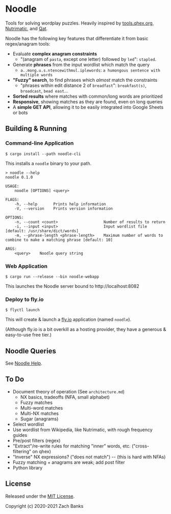 # Noodle

Tools for solving wordplay puzzles. 
Heavily inspired by [tools.qhex.org](https://tools.qhex.org), [Nutrimatic](https://nutrimatic.org), and [Qat](https://www.quinapalus.com/qat.html).

Noodle has the following key features that differentiate it from basic regex/anagram tools:

- Evaluate **complex anagram constraints**
    - "(anagram of `pasta`, except one letter) followed by `led`": `stapled`.
- Generate **phrases** from the input wordlist which match the query
    - `a..mong.u.s.ntencewithmul.iplewords`: `a humongous sentence with multiple words`
- **"Fuzzy" search**, to find phrases which *almost* match the constraints
    - "phrases within edit distance 2 of `breadfast`": `breakfast(s)`, `broadcast`, `bead east`...
- **Sorted results** where matches with common/long words are prioritized
- **Responsive**, showing matches as they are found, even on long queries
- A **simple GET API**, allowing it to be easily integrated into Google Sheets or bots


## Building & Running

### Command-line Application

```
$ cargo install --path noodle-cli
```

This installs a `noodle` binary to your path.

```
> noodle --help
noodle 0.1.0

USAGE:
    noodle [OPTIONS] <query>

FLAGS:
    -h, --help       Prints help information
    -V, --version    Prints version information

OPTIONS:
    -n, --count <count>                    Number of results to return
    -i, --input <input>                    Input wordlist file [default: /usr/share/dict/words]
    -m, --phrase-length <phrase-length>    Maximum number of words to combine to make a matching phrase [default: 10]

ARGS:
    <query>    Noodle query string
```

### Web Application

```
$ cargo run --release --bin noodle-webapp
```

This launches the Noodle server bound to http://localhost:8082


### Deploy to fly.io

```
$ flyctl launch
```

This will create & launch a [fly.io](https://fly.io/docs/introduction/) application (named `noodle`).

(Although fly.io is a bit overkill as a hosting provider, they have a generous & easy-to-use free tier.)


## Noodle Queries

See [Noodle Help](noodle_help.md).

## To Do

- Document theory of operation (See `architecture.md`)
    - NX basics, tradeoffs (NFA, small alphabet)
    - Fuzzy matches
    - Multi-word matches
    - Multi-NX matches
    - Sugar (anagrams)
- Select wordlist
- Use wordlist from Wikipedia, like Nutrimatic, with rough frequency guides
- Pre/post filters (regex)
- "Extract"/re-write rules for matching "inner" words, etc. ("cross-filtering" on qhex)
- "Inverse" NX expressions? ("does not match") -- (this is hard with NFAs)
- Fuzzy matching + anagrams are weak; add post filter
- Python library

## License

Released under the [MIT License](LICENSE).

Copyright (c) 2020-2021 Zach Banks

